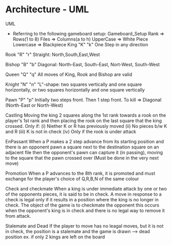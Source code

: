  # Architecture - UML
UML

- Referring to the following gameboard setup: Gameboard_Setup
Rank => Rows(1 to 8) Files => Columns(a to h)
UpperCase => White Piece Lowercase => Blackpiece
King "K" "k"
One Step in any direction

Rook "R" "r"
Straight: North,South,East,West

Bishop "B" "b"
Diagonal: North-East, South-East, Nort-West, South-West

Queen "Q" "q"
All moves of King, Rook and Bishop are valid

Knight "N" "n"
"L"-shape: two squares vertically and one square horizontally, or two squares horizontally and one square vertically

Pawn "P" "p"
Initially two steps front. Then 1 step front. To kill => Diagonal (North-East or North-West)

Castling
Moving the king 2 squares along the 1st rank towards a rook on the player's 1st rank and then placing the rook on the last square that the king crossed. Only if: (i) Niether K or R has previously moved (ii) No pieces b/w K and R (iii) K is not in check (iv) Only if the rook is under attack

EnPassant
When a P makes a 2 step advance from its starting position and there is an opponent pawn a square next to the destination square on an adjacent file then the opponent's pawn can capture it (in passing), moving to the square that the pawn crossed over (Must be done in the very next move)

Promotion
When a P advances to the 8th rank, it is promoted and must exchange for the player's choice of Q,R,B,N of the same colour

Check and checkmate
When a king is under immediate attack by one or two of the opponents pieces, it is said to be in check. A move in response to a check is legal only if it results in a position where the king is no longer in check. The object of the game is to checkmate the opponent this occurs when the opponent's king is in check and there is no legal way to remove it from attack.

Stalemate and Dead
If the player to move has no leagal moves, but it is not in check, the position is a stalemate and the game is drawn --> dead position ex. if only 2 kings are left on the board

